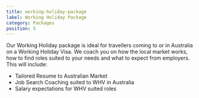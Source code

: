 ```yaml
---
title: working-holiday-package
label: Working Holiday Package
category: Packages
position: 5
---
```

Our Working Holiday package is ideal for travellers coming to or in Australia on a Working Holiday Visa. We coach you on how the local market works, how to find roles suited to your needs and what to expect from employers. This will include:

* Tailored Resume to Australian Market 
* Job Search Coaching suited to WHV in Australia
* Salary expectations for WHV suited roles
